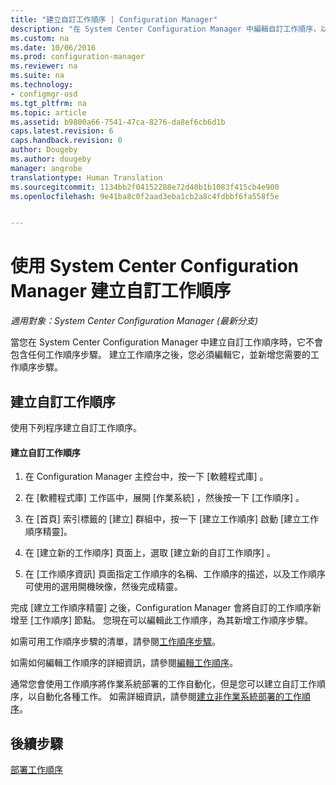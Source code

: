 ```yaml
---
title: "建立自訂工作順序 | Configuration Manager"
description: "在 System Center Configuration Manager 中編輯自訂工作順序，以在工作順序中新增步驟。"
ms.custom: na
ms.date: 10/06/2016
ms.prod: configuration-manager
ms.reviewer: na
ms.suite: na
ms.technology:
- configmgr-osd
ms.tgt_pltfrm: na
ms.topic: article
ms.assetid: b9800a66-7541-47ca-8276-da8ef6cb6d1b
caps.latest.revision: 6
caps.handback.revision: 0
author: Dougeby
ms.author: dougeby
manager: angrobe
translationtype: Human Translation
ms.sourcegitcommit: 1134bb2f04152288e72d40b1b1083f415cb4e900
ms.openlocfilehash: 9e41ba8c0f2aad3eba1cb2a8c4fdbbf6fa558f5e


---
```

# <a name="create-a-custom-task-sequence-with-system-center-configuration-manager"></a>使用 System Center Configuration Manager 建立自訂工作順序

*適用對象：System Center Configuration Manager (最新分支)*

當您在 System Center Configuration Manager 中建立自訂工作順序時，它不會包含任何工作順序步驟。 建立工作順序之後，您必須編輯它，並新增您需要的工作順序步驟。  

##  <a name="a-namebkmkcustomtsa-create-a-custom-task-sequence"></a><a name="BKMK_CustomTS"></a> 建立自訂工作順序  
 使用下列程序建立自訂工作順序。  

#### <a name="to-create-a-custom-task-sequence"></a>建立自訂工作順序  

1.  在 Configuration Manager 主控台中，按一下 [軟體程式庫] 。  

2.  在 [軟體程式庫]  工作區中，展開 [作業系統] ，然後按一下 [工作順序] 。  

3.  在 [首頁]  索引標籤的 [建立]  群組中，按一下 [建立工作順序]  啟動 [建立工作順序精靈]。  

4.  在 [建立新的工作順序]  頁面上，選取 [建立新的自訂工作順序] 。  

5.  在 [工作順序資訊]  頁面指定工作順序的名稱、工作順序的描述，以及工作順序可使用的選用開機映像，然後完成精靈。  

 完成 [建立工作順序精靈] 之後，Configuration Manager 會將自訂的工作順序新增至 [工作順序] 節點。 您現在可以編輯此工作順序，為其新增工作順序步驟。  

 如需可用工作順序步驟的清單，請參閱[工作順序步驟](../understand/task-sequence-steps.md)。  

 如需如何編輯工作順序的詳細資訊，請參閱[編輯工作順序](manage-task-sequences-to-automate-tasks.md#BKMK_ModifyTaskSequence)。  

 通常您會使用工作順序將作業系統部署的工作自動化，但是您可以建立自訂工作順序，以自動化各種工作。 如需詳細資訊，請參閱[建立非作業系統部署的工作順序](create-a-task-sequence-for-non-operating-system-deployments.md)。  

 ## <a name="next-steps"></a>後續步驟
 [部署工作順序](manage-task-sequences-to-automate-tasks.md#BKMK_DeployTS)



<!--HONumber=Nov16_HO1-->


